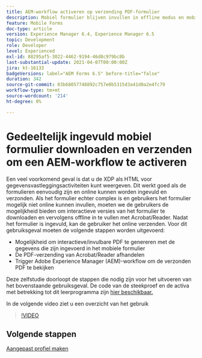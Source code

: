 ```yaml
---
title: AEM-workflow activeren op verzending PDF-formulier
description: Mobiel formulier blijven invullen in offline modus en mobiel formulier verzenden om de AEM-workflow te activeren
feature: Mobile Forms
doc-type: article
version: Experience Manager 6.4, Experience Manager 6.5
topic: Development
role: Developer
level: Experienced
exl-id: 88295af5-3022-4462-9194-46d8c979bc8b
last-substantial-update: 2021-04-07T00:00:00Z
jira: kt-16133
badgeVersions: label="AEM Forms 6.5" before-title="false"
duration: 342
source-git-commit: 03b68057748892c757e0b5315d3a41d0a2e4fc79
workflow-type: tm+mt
source-wordcount: '214'
ht-degree: 0%

---
```


# Gedeeltelijk ingevuld mobiel formulier downloaden en verzenden om een AEM-workflow te activeren

Een veel voorkomend geval is dat u de XDP als HTML voor gegevensvastleggingsactiviteiten kunt weergeven. Dit werkt goed als de formulieren eenvoudig zijn en online kunnen worden ingevuld en verzonden. Als het formulier echter complex is en gebruikers het formulier mogelijk niet online kunnen invullen, moeten we de gebruikers de mogelijkheid bieden om interactieve versies van het formulier te downloaden en vervolgens offline in te vullen met Acrobat/Reader. Nadat het formulier is ingevuld, kan de gebruiker het online verzenden.
Voor dit gebruiksgeval moeten de volgende stappen worden uitgevoerd:

* Mogelijkheid om interactieve/invulbare PDF te genereren met de gegevens die zijn ingevoerd in het mobiele formulier
* De PDF-verzending van Acrobat/Reader afhandelen
* Trigger Adobe Experience Manager (AEM)-workflow om de verzonden PDF te bekijken

Deze zelfstudie doorloopt de stappen die nodig zijn voor het uitvoeren van het bovenstaande gebruiksgeval. De code van de steekproef en de activa met betrekking tot dit leerprogramma zijn [ hier beschikbaar.](./deploy-assets.md)

In de volgende video ziet u een overzicht van het gebruik

>[!VIDEO](https://video.tv.adobe.com/v/29677?quality=12&learn=on)

## Volgende stappen

[Aangepast profiel maken](./custom-profile.md)